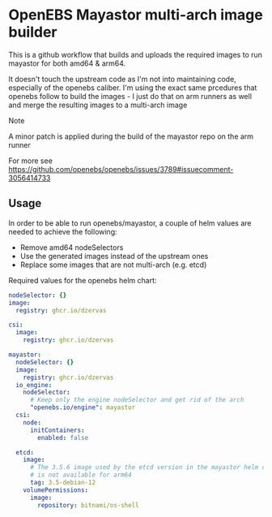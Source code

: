 # OpenEBS Mayastor multi-arch image builder

This is a github workflow that builds and uploads the required images
to run mayastor for both amd64 & arm64.

It doesn't touch the upstream code as I'm not into maintaining code,
especially of the openebs caliber. I'm using the exact same prcedures
that openebs follow to build the images - I just do that on arm runners
as well and merge the resulting images to a multi-arch image

> [!NOTE]  
> A minor patch is applied during the build of the mayastor repo on the arm runner
>
> For more see https://github.com/openebs/openebs/issues/3789#issuecomment-3056414733

## Usage

In order to be able to run openebs/mayastor, a couple of helm values
are needed to achieve the following:
- Remove amd64 nodeSelectors
- Use the generated images instead of the upstream ones
- Replace some images that are not multi-arch (e.g. etcd)

Required values for the openebs helm chart:

```yaml
nodeSelector: {}
image:
  registry: ghcr.io/dzervas

csi:
  image:
    registry: ghcr.io/dzervas

mayastor:
  nodeSelector: {}
  image:
    registry: ghcr.io/dzervas
  io_engine:
    nodeSelector:
      # Keep only the engine nodeSelector and get rid of the arch
      "openebs.io/engine": mayastor
  csi:
    node:
      initContainers:
        enabled: false

  etcd:
    image:
      # The 3.5.6 image used by the etcd version in the mayastor helm chart
      # is not available for arm64
      tag: 3.5-debian-12
    volumePermissions:
      image:
        repository: bitnami/os-shell
```
